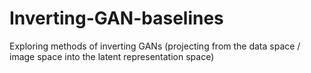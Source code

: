 # Inverting-GAN-baselines
Exploring methods of inverting GANs (projecting from the data space / image space into the latent representation space)
